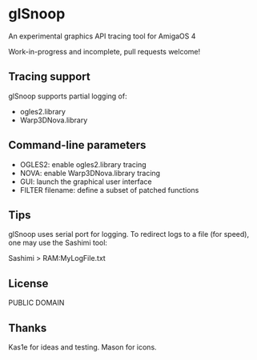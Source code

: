 # glSnoop
An experimental graphics API tracing tool for AmigaOS 4

Work-in-progress and incomplete, pull requests welcome!

## Tracing support

glSnoop supports partial logging of:

- ogles2.library
- Warp3DNova.library

## Command-line parameters

- OGLES2: enable ogles2.library tracing
- NOVA: enable Warp3DNova.library tracing
- GUI: launch the graphical user interface
- FILTER filename: define a subset of patched functions

## Tips

glSnoop uses serial port for logging. To redirect logs
to a file (for speed), one may use the Sashimi tool:

Sashimi > RAM:MyLogFile.txt

## License

PUBLIC DOMAIN

## Thanks

Kas1e for ideas and testing.
Mason for icons.
